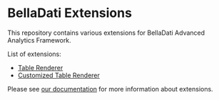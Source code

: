 # BellaDati Extensions

This repository contains various extensions for BellaDati Advanced Analytics Framework.

List of extensions:

* [Table Renderer](./table-renderer/)
* [Customized Table Renderer](./custom-table-renderer/)

Please see [our documentation](http://support.belladati.com/doc/Extensions) for more information about extensions.
